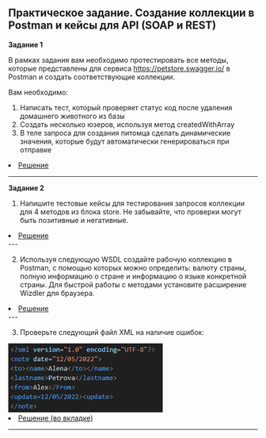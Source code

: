 ###
Практическое задание. Создание коллекции в Postman и кейсы для API (SOAP и REST)
---

<p><strong> Задание 1 </strong></p>

В рамках задания вам необходимо протестировать все методы, которые представлены для сервиса https://petstore.swagger.io/ в Postman и создать соответствующие коллекции.

Вам необходимо:

1. Написать тест, который проверяет статус код после удаления домашнего животного из базы
2. Создать несколько юзеров, используя метод createdWithArray
3. В теле запроса для создания питомца сделать динамические значения, которые будут автоматически генерироваться при отправке
<li>  <a href="https://www.postman.com/anzhelika-akmatova/workspace/my-workspace/collection/28781721-409a8bc8-f06e-420a-82c7-54c6537e0048?action=share&creator=28781721"> Решение </a>  </li>

---

<p><strong> Задание 2 </strong></p>

1. Напишите тестовые кейсы для тестирования запросов коллекции для 4 методов из блока store. Не забывайте, что проверки могут быть позитивные и негативные.
<li>  <a href="https://docs.google.com/spreadsheets/d/1owWA6FekhAcssqu3yXWUUneYM7QyaIlW/edit?usp=drive_link"> Решение </a>  </li>
---

2. Используя следующую WSDL  создайте рабочую коллекцию в Postman, с помощью которых можно определить: валюту страны, полную информацию о стране и информацию о языке конкретной страны. Для быстрой работы с методами установите расширение Wizdler для браузера.
<li>  <a href="https://www.postman.com/anzhelika-akmatova/workspace/my-workspace/collection/28781721-4d0a6846-4348-41b3-9d29-2a71ffb18fdc?action=share&creator=28781721"> Решение </a>  </li>
---

3. Проверьте следующий файл XML на наличие ошибок:
<img src="задание 2.3 (7).PNG">

<li>  <a href="https://docs.google.com/spreadsheets/d/1owWA6FekhAcssqu3yXWUUneYM7QyaIlW/edit?usp=drive_link"> Решение (во вкладке) </a>  </li>


---